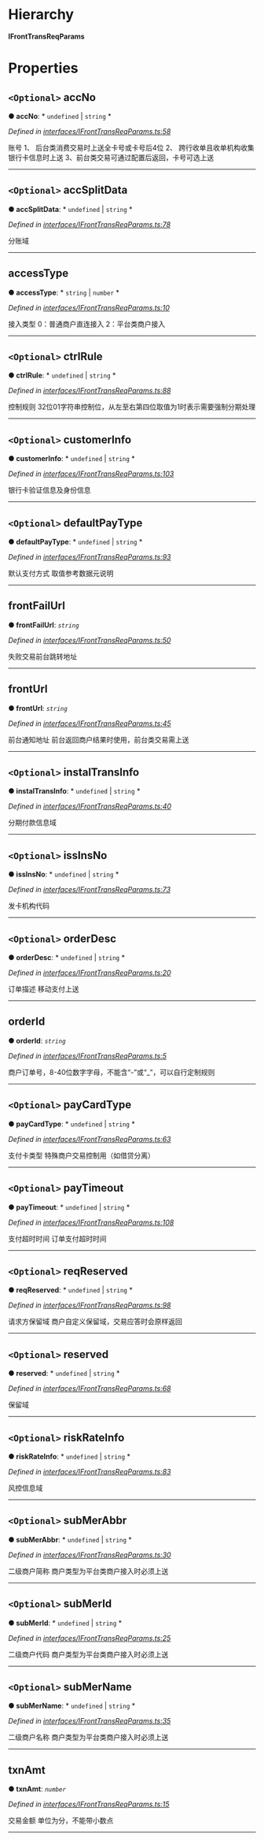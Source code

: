 

# Hierarchy

**IFrontTransReqParams**

# Properties

<a id="accno"></a>

## `<Optional>` accNo

**● accNo**: * `undefined` &#124; `string`
*

*Defined in [interfaces/IFrontTransReqParams.ts:58](https://github.com/yc-node-typescript/unionpay/blob/343e74a/src/interfaces/IFrontTransReqParams.ts#L58)*

账号 1、 后台类消费交易时上送全卡号或卡号后4位 2、 跨行收单且收单机构收集银行卡信息时上送 3、前台类交易可通过配置后返回，卡号可选上送

___
<a id="accsplitdata"></a>

## `<Optional>` accSplitData

**● accSplitData**: * `undefined` &#124; `string`
*

*Defined in [interfaces/IFrontTransReqParams.ts:78](https://github.com/yc-node-typescript/unionpay/blob/343e74a/src/interfaces/IFrontTransReqParams.ts#L78)*

分账域

___
<a id="accesstype"></a>

##  accessType

**● accessType**: * `string` &#124; `number`
*

*Defined in [interfaces/IFrontTransReqParams.ts:10](https://github.com/yc-node-typescript/unionpay/blob/343e74a/src/interfaces/IFrontTransReqParams.ts#L10)*

接入类型 0：普通商户直连接入 2：平台类商户接入

___
<a id="ctrlrule"></a>

## `<Optional>` ctrlRule

**● ctrlRule**: * `undefined` &#124; `string`
*

*Defined in [interfaces/IFrontTransReqParams.ts:88](https://github.com/yc-node-typescript/unionpay/blob/343e74a/src/interfaces/IFrontTransReqParams.ts#L88)*

控制规则 32位01字符串控制位，从左至右第四位取值为1时表示需要强制分期处理

___
<a id="customerinfo"></a>

## `<Optional>` customerInfo

**● customerInfo**: * `undefined` &#124; `string`
*

*Defined in [interfaces/IFrontTransReqParams.ts:103](https://github.com/yc-node-typescript/unionpay/blob/343e74a/src/interfaces/IFrontTransReqParams.ts#L103)*

银行卡验证信息及身份信息

___
<a id="defaultpaytype"></a>

## `<Optional>` defaultPayType

**● defaultPayType**: * `undefined` &#124; `string`
*

*Defined in [interfaces/IFrontTransReqParams.ts:93](https://github.com/yc-node-typescript/unionpay/blob/343e74a/src/interfaces/IFrontTransReqParams.ts#L93)*

默认支付方式 取值参考数据元说明

___
<a id="frontfailurl"></a>

##  frontFailUrl

**● frontFailUrl**: *`string`*

*Defined in [interfaces/IFrontTransReqParams.ts:50](https://github.com/yc-node-typescript/unionpay/blob/343e74a/src/interfaces/IFrontTransReqParams.ts#L50)*

失败交易前台跳转地址

___
<a id="fronturl"></a>

##  frontUrl

**● frontUrl**: *`string`*

*Defined in [interfaces/IFrontTransReqParams.ts:45](https://github.com/yc-node-typescript/unionpay/blob/343e74a/src/interfaces/IFrontTransReqParams.ts#L45)*

前台通知地址 前台返回商户结果时使用，前台类交易需上送

___
<a id="instaltransinfo"></a>

## `<Optional>` instalTransInfo

**● instalTransInfo**: * `undefined` &#124; `string`
*

*Defined in [interfaces/IFrontTransReqParams.ts:40](https://github.com/yc-node-typescript/unionpay/blob/343e74a/src/interfaces/IFrontTransReqParams.ts#L40)*

分期付款信息域

___
<a id="issinsno"></a>

## `<Optional>` issInsNo

**● issInsNo**: * `undefined` &#124; `string`
*

*Defined in [interfaces/IFrontTransReqParams.ts:73](https://github.com/yc-node-typescript/unionpay/blob/343e74a/src/interfaces/IFrontTransReqParams.ts#L73)*

发卡机构代码

___
<a id="orderdesc"></a>

## `<Optional>` orderDesc

**● orderDesc**: * `undefined` &#124; `string`
*

*Defined in [interfaces/IFrontTransReqParams.ts:20](https://github.com/yc-node-typescript/unionpay/blob/343e74a/src/interfaces/IFrontTransReqParams.ts#L20)*

订单描述 移动支付上送

___
<a id="orderid"></a>

##  orderId

**● orderId**: *`string`*

*Defined in [interfaces/IFrontTransReqParams.ts:5](https://github.com/yc-node-typescript/unionpay/blob/343e74a/src/interfaces/IFrontTransReqParams.ts#L5)*

商户订单号，8-40位数字字母，不能含“-”或“_”，可以自行定制规则

___
<a id="paycardtype"></a>

## `<Optional>` payCardType

**● payCardType**: * `undefined` &#124; `string`
*

*Defined in [interfaces/IFrontTransReqParams.ts:63](https://github.com/yc-node-typescript/unionpay/blob/343e74a/src/interfaces/IFrontTransReqParams.ts#L63)*

支付卡类型 特殊商户交易控制用（如借贷分离）

___
<a id="paytimeout"></a>

## `<Optional>` payTimeout

**● payTimeout**: * `undefined` &#124; `string`
*

*Defined in [interfaces/IFrontTransReqParams.ts:108](https://github.com/yc-node-typescript/unionpay/blob/343e74a/src/interfaces/IFrontTransReqParams.ts#L108)*

支付超时时间 订单支付超时时间

___
<a id="reqreserved"></a>

## `<Optional>` reqReserved

**● reqReserved**: * `undefined` &#124; `string`
*

*Defined in [interfaces/IFrontTransReqParams.ts:98](https://github.com/yc-node-typescript/unionpay/blob/343e74a/src/interfaces/IFrontTransReqParams.ts#L98)*

请求方保留域 商户自定义保留域，交易应答时会原样返回

___
<a id="reserved"></a>

## `<Optional>` reserved

**● reserved**: * `undefined` &#124; `string`
*

*Defined in [interfaces/IFrontTransReqParams.ts:68](https://github.com/yc-node-typescript/unionpay/blob/343e74a/src/interfaces/IFrontTransReqParams.ts#L68)*

保留域

___
<a id="riskrateinfo"></a>

## `<Optional>` riskRateInfo

**● riskRateInfo**: * `undefined` &#124; `string`
*

*Defined in [interfaces/IFrontTransReqParams.ts:83](https://github.com/yc-node-typescript/unionpay/blob/343e74a/src/interfaces/IFrontTransReqParams.ts#L83)*

风控信息域

___
<a id="submerabbr"></a>

## `<Optional>` subMerAbbr

**● subMerAbbr**: * `undefined` &#124; `string`
*

*Defined in [interfaces/IFrontTransReqParams.ts:30](https://github.com/yc-node-typescript/unionpay/blob/343e74a/src/interfaces/IFrontTransReqParams.ts#L30)*

二级商户简称 商户类型为平台类商户接入时必须上送

___
<a id="submerid"></a>

## `<Optional>` subMerId

**● subMerId**: * `undefined` &#124; `string`
*

*Defined in [interfaces/IFrontTransReqParams.ts:25](https://github.com/yc-node-typescript/unionpay/blob/343e74a/src/interfaces/IFrontTransReqParams.ts#L25)*

二级商户代码 商户类型为平台类商户接入时必须上送

___
<a id="submername"></a>

## `<Optional>` subMerName

**● subMerName**: * `undefined` &#124; `string`
*

*Defined in [interfaces/IFrontTransReqParams.ts:35](https://github.com/yc-node-typescript/unionpay/blob/343e74a/src/interfaces/IFrontTransReqParams.ts#L35)*

二级商户名称 商户类型为平台类商户接入时必须上送

___
<a id="txnamt"></a>

##  txnAmt

**● txnAmt**: *`number`*

*Defined in [interfaces/IFrontTransReqParams.ts:15](https://github.com/yc-node-typescript/unionpay/blob/343e74a/src/interfaces/IFrontTransReqParams.ts#L15)*

交易金额 单位为分，不能带小数点

___

